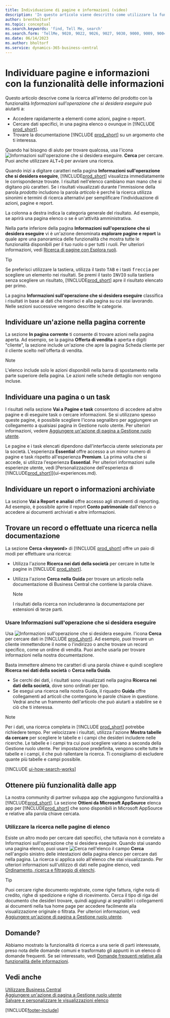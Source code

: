 ```yaml
---
title: Individuazione di pagine e informazioni (video)
description: 'In questo articolo viene descritto come utilizzare la funzionalità di ricerca per trovare azioni, pagine, report, documentazione e dati nonché altre app e servizi di consulenza.'
author: brentholtorf
ms.topic: conceptual
ms.search.keywords: 'find, Tell Me, search'
ms.search.form: 'TellMe, 9020, 9022, 9026, 9027, 9030, 9000, 9009, 9004, 9005, 9024, 9006, 9007, 9010, 9016, 9017'
ms.date: 06/14/2023
ms.author: bholtorf
ms.service: dynamics-365-business-central
---
```

# <a name="finding-pages-and-information-with-tell-me"></a>Individuare pagine e informazioni con la funzionalità delle informazioni

Questo articolo descrive come la ricerca all'interno del prodotto con la funzionalità *Informazioni sull'operazione che si desidera eseguire* può aiutarti a: 

* Accedere rapidamente a elementi come azioni, pagine o report.
* Cercare dati specifici, in una pagina elenco o ovunque in [!INCLUDE [prod_short](includes/prod_short.md)].
* Trovare la documentazione [!INCLUDE [prod_short](includes/prod_short.md)] su un argomento che ti interessa.

<!-- ![!VIDEO https://go.microsoft.com/fwlink/?linkid=2086048] -->

Quando hai bisogno di aiuto per trovare qualcosa, usa l'icona ![Informazioni sull'operazione che si desidera eseguire.](media/ui-search/search.png "Cerca pagina o report") **Cerca** per cercare. Puoi anche utilizzare <kbd>ALT</kbd>+<kbd>Q</kbd> per avviare una ricerca.

Quando inizi a digitare caratteri nella pagina **Informazioni sull'operazione che si desidera eseguire**, [!INCLUDE[prod_short](includes/prod_short.md)] visualizza immediatamente le corrispondenze trovate. I risultati nell'elenco cambiano man mano che si digitano più caratteri. Se i risultati visualizzati durante l'immissione della parola *prodotto* includono la parola *articolo* è perché la ricerca utilizza sinonimi e termini di ricerca alternativi per semplificare l'individuazione di azioni, pagine e report.

La colonna a destra indica la categoria generale del risultato. Ad esempio, se aprirà una pagina elenco o se è un'attività amministrativa.  

Nella parte inferiore della pagina **Informazioni sull'operazione che si desidera eseguire** vi è un'azione denominata **esplorare pagine e report** la quale apre una panoramica delle funzionalità che mostra tutte le funzionalità disponibili per il tuo ruolo o per tutti i ruoli. Per ulteriori informazioni, vedi [Ricerca di pagine con Esplora ruoli](ui-role-explorer.md).

> [!TIP]  
> Se preferisci utilizzare la tastiera, utilizza il tasto <kbd>TAB</kbd> e i tasti <kbd>freccia</kbd> per scegliere un elemento nei risultati. Se premi il tasto <kbd>INVIO</kbd> sulla tastiera senza scegliere un risultato, [!INCLUDE[prod_short](includes/prod_short.md)] apre il risultato elencato per primo.

La pagina **Informazioni sull'operazione che si desidera eseguire** classifica i risultati in base ai dati che inserisci e alla pagina su cui stai lavorando. Nelle sezioni successive vengono descritte le categorie.

## <a name="find-an-action-on-the-current-page"></a>Individuare un'azione nella pagina corrente

La sezione **In pagina corrente** ti consente di trovare azioni nella pagina aperta. Ad esempio, se la pagina **Offerta di vendita** è aperta e digiti "cliente", la sezione include un'azione che apre la pagina Scheda cliente per il cliente scelto nell'offerta di vendita.

> [!NOTE]  
> L'elenco include solo le azioni disponibili nella barra di spostamento nella parte superiore della pagina. Le azioni nelle schede dettaglio non vengono incluse.  

## <a name="find-a-page-or-a-task"></a>Individuare una pagina o un task

I risultati nella sezione **Vai a Pagine e task** consentono di accedere ad altre pagine e di eseguire task o cercare informazioni. Se si utilizzano spesso queste pagine, è possibile scegliere l'icona segnalibro per aggiungere un collegamento a qualsiasi pagina in Gestione ruolo utente. Per ulteriori informazioni, vedere [Aggiungere un'azione di pagina a Gestione ruolo utente](ui-bookmarks.md).

Le pagine e i task elencati dipendono dall'interfaccia utente selezionata per la società. L'esperienza **Essential** offre accesso a un minor numero di pagine e task rispetto all'esperienza **Premium**. La prima volta che si accede, si utilizza l'esperienza **Essential**. Per ulteriori informazioni sulle esperienze utente, vedi [Personalizzazione dell'esperienza di [!INCLUDE[prod_short](includes/prod_short.md)]](ui-experiences.md).

## <a name="find-a-report-or-archived-information"></a>Individuare un report o informazioni archiviate

La sezione **Vai a Report e analisi** offre accesso agli strumenti di reporting. Ad esempio, è possibile aprire il report **Conto patrimoniale** dall'elenco o accedere ai documenti archiviati e altre informazioni.  

## <a name="find-a-record-or-search-the-documentation"></a>Trovare un record o effettuate una ricerca nella documentazione

La sezione **Cerca \<keyword\>** di [!INCLUDE [prod_short](includes/prod_short.md)] offre un paio di modi per effettuare una ricerca:

* Utilizza l'azione **Ricerca nei dati della società** per cercare in tutte le pagine in [!INCLUDE [prod_short](includes/prod_short.md)].
* Utilizza l'azione **Cerca nella Guida** per trovare un articolo nella documentazione di Business Central che contiene la parola chiave.

  > [!NOTE]  
  > I risultati della ricerca non includeranno la documentazione per estensioni di terze parti.

### <a name="use-tell-me-what-you-want-to-do"></a>Usare Informazioni sull'operazione che si desidera eseguire

Usa ![Informazioni sull'operazione che si desidera eseguire.](media/ui-search/search.png "Cerca pagina o report") l'icona **Cerca** per cercare dati in [!INCLUDE [prod_short](includes/prod_short.md)]. Ad esempio, puoi trovare un cliente immettendone il nome o l'indirizzo o anche trovare un record specifico, come un ordine di vendita. Puoi anche usarla per trovare informazioni nella nostra documentazione.

Basta immettere almeno tre caratteri di una parola chiave e quindi scegliere **Ricerca nei dati della società** o **Cerca nella Guida**.

* Se cerchi dei dati, i risultati sono visualizzati nella pagina **Ricerca nei dati della società**, dove sono ordinati per tipo.  
* Se esegui una ricerca nella nostra Guida, il riquadro **Guida** offre collegamenti ad articoli che contengono le parole chiave in questione. Vedrai anche un frammento dell'articolo che può aiutarti a stabilire se è ciò che ti interessa.

> [!NOTE]
> Per i dati, una ricerca completa in [!INCLUDE [prod_short](includes/prod_short.md)] potrebbe richiedere tempo. Per velocizzare i risultati, utilizza l'azione **Mostra tabelle da cercare** per scegliere le tabelle e i campi che desideri includere nelle ricerche. Le tabelle e i campi tra cui puoi scegliere variano a seconda della Gestione ruolo utente. Per impostazione predefinita, vengono scelte tutte le tabelle e i campi, il che può rallentare la ricerca. Ti consigliamo di escludere quante più tabelle e campi possibile.

[!INCLUDE [ui-how-search-works](includes/ui-how-search-works.md)]

## <a name="get-more-functionality-from-apps"></a>Ottenere più funzionalità dalle app

La nostra community di partner sviluppa app che aggiungono funzionalità a [!INCLUDE[prod_short](includes/prod_short.md)]. La sezione **Ottieni da Microsoft AppSource** elenca app per [!INCLUDE[prod_short](includes/prod_short.md)] che sono disponibili in Microsoft AppSource e relative alla parola chiave cercata.

### <a name="use-search-on-list-pages"></a>Utilizzare la ricerca nelle pagine di elenco

Esiste un altro modo per cercare dati specifici, che tuttavia non è correlato a Informazioni sull'operazione che si desidera eseguire. Quando stai usando una pagina elenco, puoi usare ![Cerca nell'elenco](media/ui-search/search-list.png "Icona Cerca nell'elenco") il campo **Cerca** nell'angolo sinistro delle intestazioni della pagina elenco per cercare dati nella pagina. La ricerca si applica solo all'elenco che stai visualizzando. Per ulteriori informazioni sull'utilizzo di dati nelle pagine elenco, vedi [Ordinamento, ricerca e filtraggio di elenchi](ui-enter-criteria-filters.md).  

> [!TIP]
> Puoi cercare righe documento registrate, come righe fattura, righe nota di credito, righe di spedizione e righe di ricevimento. Cerca il tipo di riga del documento che desideri trovare, quindi aggiungi ai segnalibri i collegamenti ai documenti nella tua home page per accedere facilmente alla visualizzazione originale o filtrata. Per ulteriori informazioni, vedi [Aggiungere un'azione di pagina a Gestione ruolo utente](ui-bookmarks.md).

## <a name="questions"></a>Domande?

Abbiamo mostrato la funzionalità di ricerca a una serie di parti interessate, preso nota delle domande comuni e trasformato gli appunti in un elenco di domande frequenti. Se sei interessato, vedi [Domande frequenti relative alla funzionalità delle informazioni](ui-search-faq.md).

## <a name="see-also"></a>Vedi anche

[Utilizzare Business Central](ui-work-product.md)  
[Aggiungere un'azione di pagina a Gestione ruolo utente](ui-bookmarks.md)  
[Salvare e personalizzare le visualizzazioni elenco](ui-views.md)  

[!INCLUDE[footer-include](includes/footer-banner.md)]

